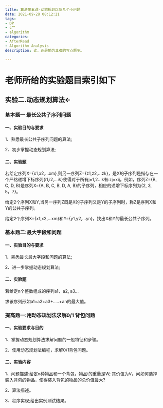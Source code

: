 ```yaml
---
title: 算法第五课-动态规划以及几个小问题
date: 2021-09-28 08:12:21
tags:
- DP
- c艹
- algorithm
categories:
- AfterRead
- Algorithm Analysis 
description: 诶，还是勉为其难的写点题吧。

---
```


# 老师所给的实验题目索引如下

## 实验二.动态规划算法←

### 基本题一 最长公共子序列问题

#### 一、实验目的与要求

1、熟悉最长公共子序列问题的算法;

2、初步掌握动态规划算法;

#### 二、实验题

若给定序列X={x1,x2,...xm},则另一序列Z={z1,z2,...zk}，是X的子序列是指存在一个严格递增下标序列{i1,i2,...ik}使得对于所有j=1,2...k有:zj=xij。例如，序列Z={B, C, D, B}是序列X={A, B, C, B, D, A, B}的子序列，相应的递增下标序列为{2, 3, 5，7}。

给定2个序列X和Y,当另一序列Z既是X的子序列又是Y的子序列时，称Z是序列X和Y的公共子序列。

给定2个序列X={x1,x2,...xm}和Y={y1,y2,...yn}，找出X和Y的最长公共子序列。

### 基本题二:最大字段和问题

#### 一、实验目的与要求

1、熟悉最长最大字段和问题的算法;

2、进一步掌握动态规划算法;

#### 二、实验题

若给定n个整数组成的序列a1，a2, a3...

求该序列形如a1+a2+a3+.....+an的最大值。

### 提高题一:用动态规划法求解0/1 背包问题

#### 一、实验要求与目的

1、掌握动态规划算法求解问题的一般特征和步骤。

2、使用动态规划法编程，求解0/1背包问题。

#### 二、实验内容

1、问题描述:给定n种物品和一个背包，物品i的重量是W; 其价值为V，问如何选择装入背包的物品，使得装入背包的物品的总价值最大?

2、算法描述。

3、程序实现;给出实例测试结果。


